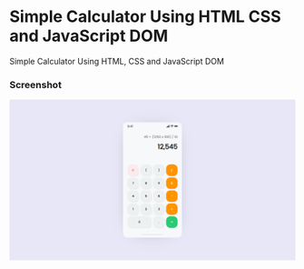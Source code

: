 # Simple Calculator Using HTML CSS and JavaScript DOM
Simple Calculator Using HTML, CSS and JavaScript DOM
### Screenshot
![image](https://github.com/abdanzamzam/Simple-Calculator-Using-HTML-CSS-and-JavaScript-DOM/blob/main/Screenshot.png)
